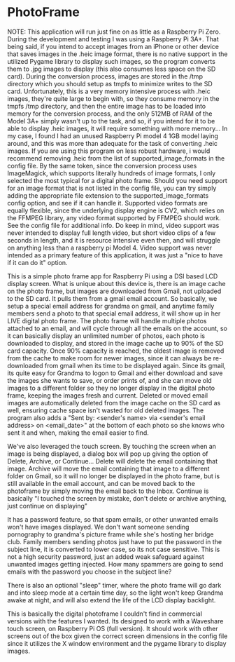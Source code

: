 # PhotoFrame
NOTE:  This application will run just fine on as little as a Raspberry Pi Zero.  During the development and testing I was using a Raspberry Pi 3A+.  That being said, if you intend to accept images from an iPhone or other device that saves images in the .heic image format, there is no native support in the utilized Pygame library to display such images, so the program converts them to .jpg images to display (this also consumes less space on the SD card).  During the conversion process, images are stored in the /tmp directory which you should setup as tmpfs to minimize writes to the SD card. Unfortunately, this is a very memory intensive process with .heic images, they're quite large to begin with, so they consume memory in the tmpfs /tmp directory, and then the entire image has to be loaded into memory for the conversion process, and the only 512MB of RAM of the Model 3A+ simply wasn't up to the task, and so, if you intend for it to be able to display .heic images, it will require something with more memory... In my case, I found I had an unused Raspberry Pi model 4 1GB model laying around, and this was more than adequate for the task of converting .heic images.   If you are using this program on less robust hardware, i would recommend removing .heic from the list of supported_image_formats in the config file.   By the same token, since the conversion process uses ImageMagick, which supports literally hundreds of image formats, I only selected the most typical for a digital photo frame.  Should you need support for an image format that is not listed in the config file, you can try simply adding the appropriate file extension to the supported_image_formats config option, and see if it can handle it.   Supported video formats are equally flexible, since the underlying display engine is CV2, which relies on the FFMPEG library, any video format supported by FFMPEG should work.  See the config file for additional info.   Do keep in mind, video support was never intended to display full length video, but short video clips of a few seconds in length, and it is resource intensive even then, and will struggle on anything less than a raspberry pi Model 4.    Video support was never intended as a primary feature of this application, it was just a "nice to have if it can do it" option.

This is a simple photo frame app for Raspberry Pi using a DSI based LCD display screen.   What is unique about this device is, there is an image cache on the photo frame, but images are downloaded from Gmail, not uploaded to the SD card.   It pulls them from a gmail email account.   So basically, we setup a special email address for grandma on gmail, and anytime family members send a photo to that special email address, it will show up in her LIVE digital photo frame.   The photo frame will handle multiple photos attached to an email, and will cycle through all the emails on the account, so it can basically display an unlimited number of photos, each photo is downloaded to display, and stored in the image cache up to 90% of the SD card capacity.  Once 90% capacity is reached, the oldest image is removed from the cache to make room for newer images, since it can always be re-downloaded from gmail when its time to be displayed again.   Since its gmail, its quite easy for Grandma to logon to Gmail and either download and save the images she wants to save, or order prints of, and she can move old images to a different folder so they no longer display in the digital photo frame, keeping the images fresh and current.  Deleted or moved email images are automatically deleted from the image cache on the SD card as well, ensuring cache space isn't wasted for old deleted images.   The program also adds a "Sent by: <sender's name> via <sender's email address> on <email_date>" at the bottom of each photo so she knows who sent it and when, making the email easier to find.

We've also leveraged the touch screen.  By touching the screen when an image is being displayed, a dialog box will pop up giving the option of Delete, Archive, or Continue... Delete will delete the email containing that image.  Archive will move the email containing that image to a different folder on Gmail, so it will no longer be displayed in the photo frame, but is still available in the email account, and can be moved back to the photoframe by simply moving the email back to the Inbox.   Continue is basically "I touched the screen by mistake, don't delete or archive anything, just continue on displaying"

It has a password feature, so that spam emails, or other unwanted emails won't have images displayed.   We don't want someone sending pornography to grandma's picture frame while she's hosting her bridge club.   Family members sending photos just have to put the password in the subject line, it is converted to lower case, so its not case sensitive.   This is not a high security password, just an added weak safeguard against unwanted images getting injected.   How many spammers are going to send emails with the password you choose in the subject line?

There is also an optional "sleep" timer, where the photo frame will go dark and into sleep mode at a certain time day, so the light won't keep Grandma awake at night, and will also extend the life of the LCD display backlight.

This is basically the digital photoframe I couldn't find in commercial versions with the features I wanted.   Its designed to work with a Waveshare touch screen, on Raspberry Pi OS (full version).  It should work with other screens out of the box given the correct screen dimensions in the config file since it utilizes the X window environment and the pygame library to display images.
